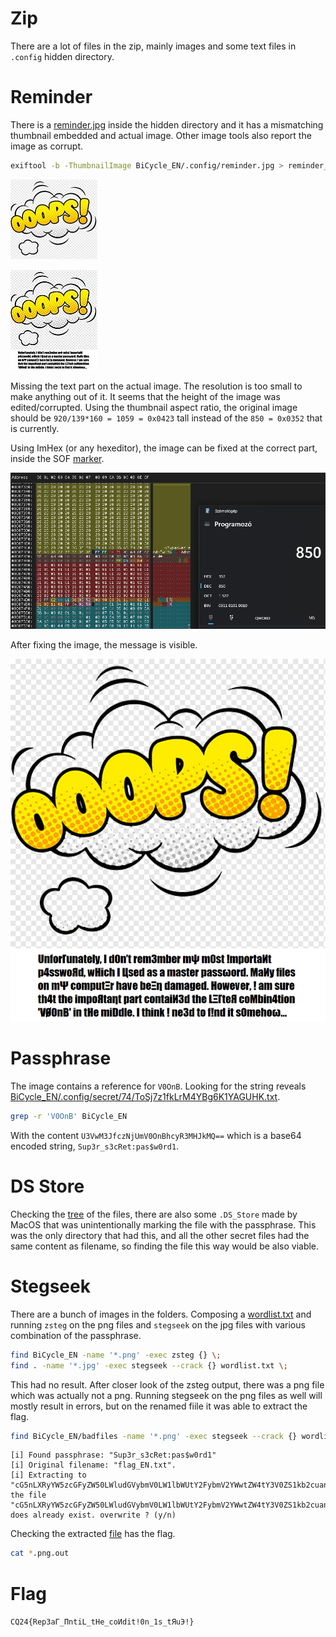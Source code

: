 # Zip

There are a lot of files in the zip, mainly images and some text files in `.config` hidden directory.

# Reminder

There is a [reminder.jpg](workdir/reminder.jpg) inside the hidden directory and it has a mismatching thumbnail embedded and actual image. Other image tools also report the image as corrupt.

```bash
exiftool -b -ThumbnailImage BiCycle_EN/.config/reminder.jpg > reminder_thumb.jpg
```

![](workdir/reminder_small.jpg) 

![](workdir/reminder_thumb.jpg)

Missing the text part on the actual image. The resolution is too small to make anything out of it. It seems that the height of the image was edited/corrupted. Using the thumbnail aspect ratio, the original image should be `920/139*160 = 1059 = 0x0423` tall instead of the `850 = 0x0352` that is currently.

Using ImHex (or any hexeditor), the image can be fixed at the correct part, inside the SOF [marker](https://web.archive.org/web/20220314032823/http://lad.dsc.ufcg.edu.br/multimidia/jpegmarker.pdf ).


![](screenshots/1.png)

After fixing the image, the message is visible.

![](workdir/reminder_fixed.jpg)

# Passphrase

The image contains a reference for `V0OnB`. Looking for the string reveals [BiCycle_EN/.config/secret/74/ToSj7z1fkLrM4YBg6K1YAGUHK.txt](workdir/ToSj7z1fkLrM4YBg6K1YAGUHK.txt).

```bash
grep -r 'V0OnB' BiCycle_EN
```

With the content `U3VwM3JfczNjUmV0OnBhcyR3MHJkMQ==` which is a base64 encoded string, `Sup3r_s3cRet:pas$w0rd1`.

# DS Store

Checking the [tree](workdir/tree.txt) of the files, there are also some `.DS_Store` made by MacOS that was unintentionally marking the file with the passphrase. This was the only directory that had this, and all the other secret files had the same content as filename, so finding the file this way would be also viable.

# Stegseek

There are a bunch of images in the folders. Composing a [wordlist.txt](workdir/wordlist.txt) and running `zsteg` on the png files and `stegseek` on the jpg files with various combination of the passphrase. 

```bash
find BiCycle_EN -name '*.png' -exec zsteg {} \;
find . -name '*.jpg' -exec stegseek --crack {} wordlist.txt \;
```

This had no result. After closer look of the zsteg output, there was a png file which was actually not a png. Running stegseek on the png files as well will mostly result in errors, but on the renamed fiile it was able to extract the flag.

```bash
find BiCycle_EN/badfiles -name '*.png' -exec stegseek --crack {} wordlist.txt \;
```

```
[i] Found passphrase: "Sup3r_s3cRet:pas$w0rd1"
[i] Original filename: "flag_EN.txt".
[i] Extracting to "cG5nLXRyYW5zcGFyZW50LWludGVybmV0LW1lbWUtY2FybmV2YWwtZW4tY3V0ZS1kb2cuanBn.png.out".
the file "cG5nLXRyYW5zcGFyZW50LWludGVybmV0LW1lbWUtY2FybmV2YWwtZW4tY3V0ZS1kb2cuanBn.png.out" does already exist. overwrite ? (y/n)
```

Checking the extracted [file](workdir/cG5nLXRyYW5zcGFyZW50LWludGVybmV0LW1lbWUtY2FybmV2YWwtZW4tY3V0ZS1kb2cuanBn.png.out) has the flag.

```bash
cat *.png.out
```

# Flag
`CQ24{Rep3aΓ_ΠntiL_tHe_coИdit!0n_1s_tЯuЭ!}`

